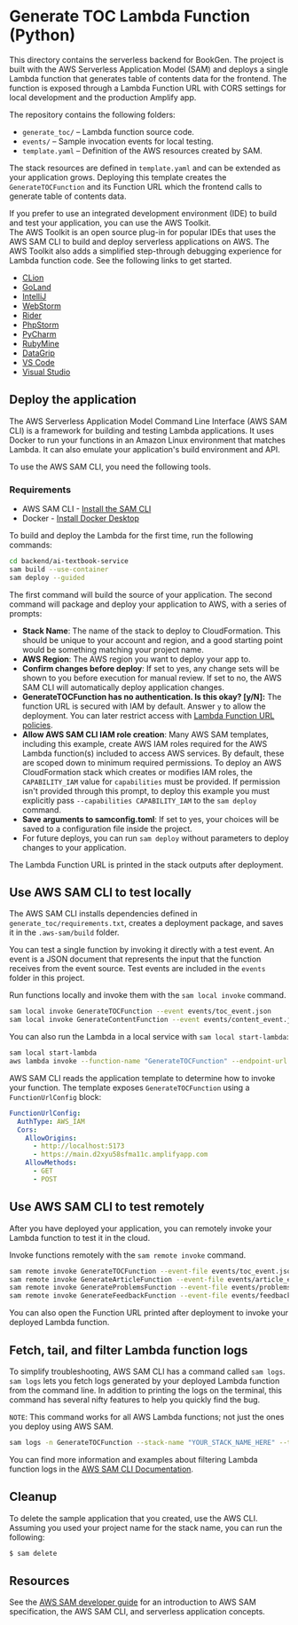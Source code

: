 # Generate TOC Lambda Function (Python)

This directory contains the serverless backend for BookGen. The project is built
with the AWS Serverless Application Model (SAM) and deploys a single Lambda
function that generates table of contents data for the frontend. The function is
exposed through a Lambda Function URL with CORS settings for local development
and the production Amplify app.

The repository contains the following folders:

- `generate_toc/` – Lambda function source code.
- `events/` – Sample invocation events for local testing.
- `template.yaml` – Definition of the AWS resources created by SAM.

The stack resources are defined in `template.yaml` and can be extended as your
application grows. Deploying this template creates the `GenerateTOCFunction` and
its Function URL which the frontend calls to generate table of contents data.

If you prefer to use an integrated development environment (IDE) to build and test your application, you can use the AWS Toolkit.  
The AWS Toolkit is an open source plug-in for popular IDEs that uses the AWS SAM CLI to build and deploy serverless applications on AWS. The AWS Toolkit also adds a simplified step-through debugging experience for Lambda function code. See the following links to get started.

- [CLion](https://docs.aws.amazon.com/toolkit-for-jetbrains/latest/userguide/welcome.html)
- [GoLand](https://docs.aws.amazon.com/toolkit-for-jetbrains/latest/userguide/welcome.html)
- [IntelliJ](https://docs.aws.amazon.com/toolkit-for-jetbrains/latest/userguide/welcome.html)
- [WebStorm](https://docs.aws.amazon.com/toolkit-for-jetbrains/latest/userguide/welcome.html)
- [Rider](https://docs.aws.amazon.com/toolkit-for-jetbrains/latest/userguide/welcome.html)
- [PhpStorm](https://docs.aws.amazon.com/toolkit-for-jetbrains/latest/userguide/welcome.html)
- [PyCharm](https://docs.aws.amazon.com/toolkit-for-jetbrains/latest/userguide/welcome.html)
- [RubyMine](https://docs.aws.amazon.com/toolkit-for-jetbrains/latest/userguide/welcome.html)
- [DataGrip](https://docs.aws.amazon.com/toolkit-for-jetbrains/latest/userguide/welcome.html)
- [VS Code](https://docs.aws.amazon.com/toolkit-for-vscode/latest/userguide/welcome.html)
- [Visual Studio](https://docs.aws.amazon.com/toolkit-for-visual-studio/latest/user-guide/welcome.html)

## Deploy the application

The AWS Serverless Application Model Command Line Interface (AWS SAM CLI) is a framework for building and testing Lambda applications. It uses Docker to run your functions in an Amazon Linux environment that matches Lambda. It can also emulate your application's build environment and API.

To use the AWS SAM CLI, you need the following tools.

### Requirements

- AWS SAM CLI - [Install the SAM CLI](https://docs.aws.amazon.com/serverless-application-model/latest/developerguide/serverless-sam-cli-install.html)
- Docker - [Install Docker Desktop](https://hub.docker.com/search/?type=edition&offering=community)

To build and deploy the Lambda for the first time, run the following commands:

```bash
cd backend/ai-textbook-service
sam build --use-container
sam deploy --guided
```

The first command will build the source of your application. The second command will package and deploy your application to AWS, with a series of prompts:

- **Stack Name**: The name of the stack to deploy to CloudFormation. This should be unique to your account and region, and a good starting point would be something matching your project name.
- **AWS Region**: The AWS region you want to deploy your app to.
- **Confirm changes before deploy**: If set to yes, any change sets will be shown to you before execution for manual review. If set to no, the AWS SAM CLI will automatically deploy application changes.
- **GenerateTOCFunction has no authentication. Is this okay? [y/N]:** The function URL is secured with IAM by default. Answer `y` to allow the deployment. You can later restrict access with [Lambda Function URL policies](https://docs.aws.amazon.com/lambda/latest/dg/urls-auth.html).
- **Allow AWS SAM CLI IAM role creation**: Many AWS SAM templates, including this example, create AWS IAM roles required for the AWS Lambda function(s) included to access AWS services. By default, these are scoped down to minimum required permissions. To deploy an AWS CloudFormation stack which creates or modifies IAM roles, the `CAPABILITY_IAM` value for `capabilities` must be provided. If permission isn't provided through this prompt, to deploy this example you must explicitly pass `--capabilities CAPABILITY_IAM` to the `sam deploy` command.
- **Save arguments to samconfig.toml**: If set to yes, your choices will be saved to a configuration file inside the project.
- For future deploys, you can run `sam deploy` without parameters to deploy changes to your application.

The Lambda Function URL is printed in the stack outputs after deployment.

## Use AWS SAM CLI to test locally

The AWS SAM CLI installs dependencies defined in `generate_toc/requirements.txt`, creates a deployment package, and saves it in the `.aws-sam/build` folder.

You can test a single function by invoking it directly with a test event. An event is a JSON document that represents the input that the function receives from the event source. Test events are included in the `events` folder in this project.

Run functions locally and invoke them with the `sam local invoke` command.

```bash
sam local invoke GenerateTOCFunction --event events/toc_event.json
sam local invoke GenerateContentFunction --event events/content_event.json
```

You can also run the Lambda in a local service with `sam local start-lambda`:

```bash
sam local start-lambda
aws lambda invoke --function-name "GenerateTOCFunction" --endpoint-url "http://127.0.0.1:3001" --no-verify-ssl out.txt
```

AWS SAM CLI reads the application template to determine how to invoke your function. The template exposes `GenerateTOCFunction` using a `FunctionUrlConfig` block:

```yaml
FunctionUrlConfig:
  AuthType: AWS_IAM
  Cors:
    AllowOrigins:
      - http://localhost:5173
      - https://main.d2xyu58sfma11c.amplifyapp.com
    AllowMethods:
      - GET
      - POST
```

## Use AWS SAM CLI to test remotely

After you have deployed your application, you can remotely invoke your Lambda function to test it in the cloud.

Invoke functions remotely with the `sam remote invoke` command.

```bash
sam remote invoke GenerateTOCFunction --event-file events/toc_event.json --stack-name BookGenStack
sam remote invoke GenerateArticleFunction --event-file events/article_event.json --stack-name BookGenStack
sam remote invoke GenerateProblemsFunction --event-file events/problems_event.json --stack-name BookGenStack
sam remote invoke GenerateFeedbackFunction --event-file events/feedback_event.json --stack-name BookGenStack
```

You can also open the Function URL printed after deployment to invoke your deployed Lambda function.

## Fetch, tail, and filter Lambda function logs

To simplify troubleshooting, AWS SAM CLI has a command called `sam logs`. `sam logs` lets you fetch logs generated by your deployed Lambda function from the command line. In addition to printing the logs on the terminal, this command has several nifty features to help you quickly find the bug.

`NOTE`: This command works for all AWS Lambda functions; not just the ones you deploy using AWS SAM.

```bash
sam logs -n GenerateTOCFunction --stack-name "YOUR_STACK_NAME_HERE" --tail
```

You can find more information and examples about filtering Lambda function logs in the [AWS SAM CLI Documentation](https://docs.aws.amazon.com/serverless-application-model/latest/developerguide/serverless-sam-cli-logging.html).

## Cleanup

To delete the sample application that you created, use the AWS CLI. Assuming you used your project name for the stack name, you can run the following:

```bash
$ sam delete
```

## Resources

See the [AWS SAM developer guide](https://docs.aws.amazon.com/serverless-application-model/latest/developerguide/what-is-sam.html) for an introduction to AWS SAM specification, the AWS SAM CLI, and serverless application concepts.
